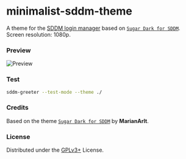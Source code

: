 # minimalist-sddm-theme

A theme for the [SDDM login manager](https://github.com/sddm/sddm) based on [`Sugar Dark for SDDM`](https://github.com/MarianArlt/sddm-sugar-dark).
Screen resolution: 1080p.

### Preview
![Preview](./Previews/preview.png)

### Test
```sh
sddm-greeter --test-mode --theme ./
```


### Credits

Based on the theme [`Sugar Dark for SDDM`](https://github.com/MarianArlt/sddm-sugar-dark) by **MarianArlt**.

### License

Distributed under the [GPLv3+](https://www.gnu.org/licenses/gpl-3.0.html) License.
